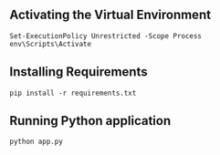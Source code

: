 ## Activating the Virtual Environment
```
Set-ExecutionPolicy Unrestricted -Scope Process
env\Scripts\Activate
```
 
## Installing Requirements
```
pip install -r requirements.txt
```
## Running Python application
```
python app.py
```

